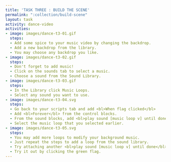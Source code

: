 ```yaml
---
title: 'TASK THREE : BUILD THE SCENE'
permalink: ":collection/build-scene"
layout: task
activity: dance-video
activities:
- image: images/dance-t3-01.gif
  steps:
  - Add some spice to your music video by changing the backdrop.
  - Add a new backdrop from the library.
  - You may choose any backdrop you like.
- image: images/dance-t3-02.gif
  steps:
  - Don't forget to add music!
  - Click on the sounds tab to select a music.
  - Choose a sound from the Sound Library.
- image: images/dance-t3-03.gif
  steps:
  - In the Library click Music Loops.
  - Select any sound you want to use.
- image: images/dance-t3-04.svg
  steps:
  - Go back to your scripts tab and add <bl>When flag clicked</bl>
  - Add <bl>Forever</bl> from the control blocks.
  - From the sound blocks, add <bl>play sound [music loop v] until done</bl>
  - Select the music loop that you selected earlier.
- image: images/dance-t3-05.svg
  steps:
  - You may add more loops to modify your background music.
  - Just repeat the steps to add a loop from the sound library.
  - Try attaching another <bl>play sound [music loop v] until done</bl>
  - Try it out by clicking the green flag.
---
```


